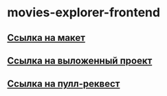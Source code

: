 # movies-explorer-frontend

## [Ссылка на макет](https://disk.yandex.ru/d/oKViS3oeMlpW-g)

## [Ссылка на выложенный проект](https://films.nomoredomains.club)
## [Ссылка на пулл-реквест](https://github.com/Dmitry-Kovalev-dev/movies-explorer-frontend/pull/2)
